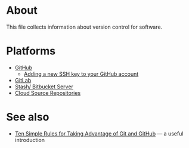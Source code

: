 # About
This file collects information about version control for software.

# Platforms
* [GitHub](https://github.com/)
  - [Adding a new SSH key to your GitHub account](https://help.github.com/articles/adding-a-new-ssh-key-to-your-github-account/)
* [GitLab](https://about.gitlab.com/)
* [Stash/ Bitbucket Server](https://www.atlassian.com/software/bitbucket/server)
* [Cloud Source Repositories](https://cloud.google.com/source-repositories/)

# See also
* [Ten Simple Rules for Taking Advantage of Git and GitHub](http://doi.org/10.1371/journal.pcbi.1004668) &mdash; a useful introduction
